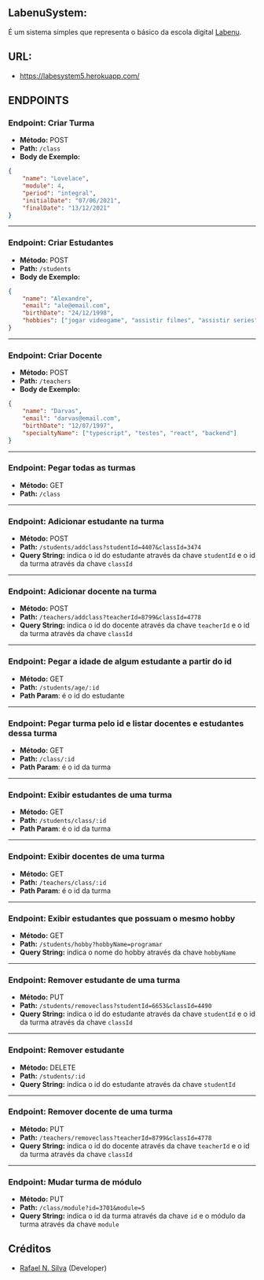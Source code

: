 ## LabenuSystem:

É um sistema simples que representa o básico da escola digital [Labenu](https://www.labenu.com.br/).

## URL:
- https://labesystem5.herokuapp.com/

## ENDPOINTS


### **Endpoint**: Criar Turma

-   **Método:** POST
-   **Path:** `/class`
-   **Body de Exemplo:**

```json
{
    "name": "Lovelace",
    "module": 4,
    "period": "integral",
    "initialDate": "07/06/2021",
    "finalDate": "13/12/2021"
}
```

---

### **Endpoint**: Criar Estudantes

-   **Método:** POST
-   **Path:** `/students`
-   **Body de Exemplo:**

```json
{
    "name": "Alexandre",
    "email": "ale@email.com",
    "birthDate": "24/12/1998",
    "hobbies": ["jogar videogame", "assistir filmes", "assistir series", "programar"]
}
```

---

### **Endpoint**: Criar Docente

-   **Método:** POST
-   **Path:** `/teachers`
-   **Body de Exemplo:**

```json
{
    "name": "Darvas",
    "email": "darvas@email.com",
    "birthDate": "12/07/1997",
    "specialtyName": ["typescript", "testes", "react", "backend"]
}
```

---

### **Endpoint**: Pegar todas as turmas

-   **Método:** GET
-   **Path:** `/class`

---

### **Endpoint**: Adicionar estudante na turma

-   **Método:** POST
-   **Path:** `/students/addclass?studentId=4407&classId=3474`
-   **Query String:** indica o id do estudante através da chave `studentId` e o id da turma através da chave `classId`

---

### **Endpoint**: Adicionar docente na turma

-   **Método:** POST
-   **Path:** `/teachers/addclass?teacherId=8799&classId=4778`
-   **Query String:** indica o id do docente através da chave `teacherId` e o id da turma através da chave `classId`

---


### **Endpoint**: Pegar a idade de algum estudante a partir do id

-   **Método:** GET
-   **Path:** `/students/age/:id`
-   **Path Param**: é o id do estudante

---


### **Endpoint**: Pegar turma pelo id e listar docentes e estudantes dessa turma

-   **Método:** GET
-   **Path:** `/class/:id`
-   **Path Param**: é o id da turma

---

### **Endpoint**: Exibir estudantes de uma turma

-   **Método:** GET
-   **Path:** `/students/class/:id`
-   **Path Param**: é o id da turma

---

### **Endpoint**: Exibir docentes de uma turma

-   **Método:** GET
-   **Path:** `/teachers/class/:id`
-   **Path Param**: é o id da turma

---

### **Endpoint**: Exibir estudantes que possuam o mesmo hobby

-   **Método:** GET
-   **Path:** `/students/hobby?hobbyName=programar`
-   **Query String:** indica o nome do hobby através da chave `hobbyName`

---

### **Endpoint**: Remover estudante de uma turma

-   **Método:** PUT
-   **Path:** `/students/removeclass?studentId=6653&classId=4490`
-   **Query String:** indica o id do estudante através da chave `studentId` e o id da turma através da chave `classId`

---

### **Endpoint**: Remover estudante

-   **Método:** DELETE
-   **Path:** `/students/:id`
-   **Query String:** indica o id do estudante através da chave `studentId`

---

### **Endpoint**: Remover docente de uma turma

-   **Método:** PUT
-   **Path:** `/teachers/removeclass?teacherId=8799&classId=4778`
-   **Query String:** indica o id do docente através da chave `teacherId` e o id da turma através da chave `classId`

---

### **Endpoint**: Mudar turma de módulo

-   **Método:** PUT
-   **Path:** `/class/module?id=3701&module=5`
-   **Query String:** indica o id da turma através da chave `id` e o módulo da turma através da chave `module`


## Créditos
- [Rafael N. Silva](https://github.com/rafansilva) (Developer)

